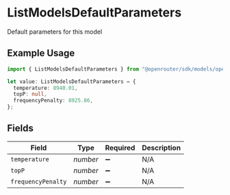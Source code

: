 # ListModelsDefaultParameters

Default parameters for this model

## Example Usage

```typescript
import { ListModelsDefaultParameters } from "@openrouter/sdk/models/operations";

let value: ListModelsDefaultParameters = {
  temperature: 8940.01,
  topP: null,
  frequencyPenalty: 8925.86,
};
```

## Fields

| Field              | Type               | Required           | Description        |
| ------------------ | ------------------ | ------------------ | ------------------ |
| `temperature`      | *number*           | :heavy_minus_sign: | N/A                |
| `topP`             | *number*           | :heavy_minus_sign: | N/A                |
| `frequencyPenalty` | *number*           | :heavy_minus_sign: | N/A                |